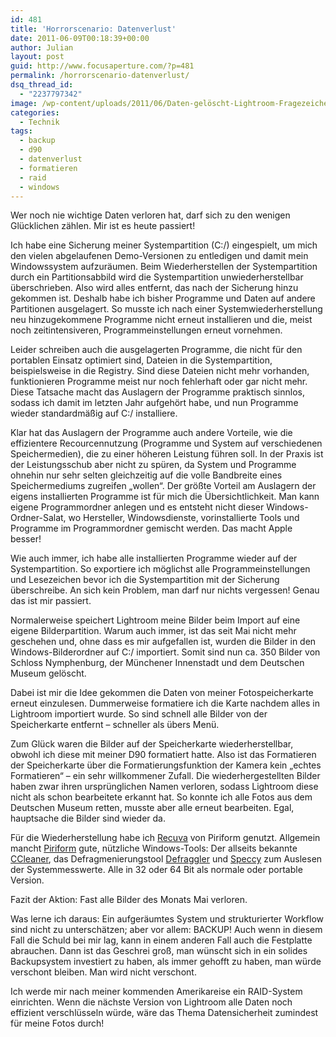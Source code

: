 ```yaml
---
id: 481
title: 'Horrorscenario: Datenverlust'
date: 2011-06-09T00:18:39+00:00
author: Julian
layout: post
guid: http://www.focusaperture.com/?p=481
permalink: /horrorscenario-datenverlust/
dsq_thread_id:
  - "2237797342"
image: /wp-content/uploads/2011/06/Daten-gelöscht-Lightroom-Fragezeichen.jpg
categories:
  - Technik
tags:
  - backup
  - d90
  - datenverlust
  - formatieren
  - raid
  - windows
---
```

Wer noch nie wichtige Daten verloren hat, darf sich zu den wenigen Glücklichen zählen. Mir ist es heute passiert!

Ich habe eine Sicherung meiner Systempartition (C:/) eingespielt, um mich den vielen abgelaufenen Demo-Versionen zu entledigen und damit mein Windowssystem aufzuräumen. Beim Wiederherstellen der Systempartition durch ein Partitionsabbild wird die Systempartition unwiederherstellbar überschrieben. Also wird alles entfernt, das nach der Sicherung hinzu gekommen ist. Deshalb habe ich bisher Programme und Daten auf andere Partitionen ausgelagert. So musste ich nach einer Systemwiederherstellung neu hinzugekommene Programme nicht erneut installieren und die, meist noch zeitintensiveren, Programmeinstellungen erneut vornehmen. 

Leider schreiben auch die ausgelagerten Programme, die nicht für den portablen Einsatz optimiert sind, Dateien in die Systempartition, beispielsweise in die Registry. Sind diese Dateien nicht mehr vorhanden, funktionieren Programme meist nur noch fehlerhaft oder gar nicht mehr. Diese Tatsache macht das Auslagern der Programme praktisch sinnlos, sodass ich damit im letzten Jahr aufgehört habe, und nun Programme wieder standardmäßig auf C:/ installiere.

Klar hat das Auslagern der Programme auch andere Vorteile, wie die effizientere Recourcennutzung (Programme und System auf verschiedenen Speichermedien), die zu einer höheren Leistung führen soll. In der Praxis ist der Leistungsschub aber nicht zu spüren, da System und Programme ohnehin nur sehr selten gleichzeitig auf die volle Bandbreite eines Speichermediums zugreifen &#8222;wollen&#8220;. Der größte Vorteil am Auslagern der eigens installierten Programme ist für mich die Übersichtlichkeit. Man kann eigene Programmordner anlegen und es entsteht nicht dieser Windows-Ordner-Salat, wo Hersteller, Windowsdienste, vorinstallierte Tools und Programme im Programmordner gemischt werden. Das macht Apple besser!

Wie auch immer, ich habe alle installierten Programme wieder auf der Systempartition. So exportiere ich möglichst alle Programmeinstellungen und Lesezeichen bevor ich die Systempartition mit der Sicherung überschreibe. An sich kein Problem, man darf nur nichts vergessen! Genau das ist mir passiert.

Normalerweise speichert Lightroom meine Bilder beim Import auf eine eigene Bilderpartition. Warum auch immer, ist das seit Mai nicht mehr geschehen und, ohne dass es mir aufgefallen ist, wurden die Bilder in den Windows-Bilderordner auf C:/ importiert. Somit sind nun ca. 350 Bilder von Schloss Nymphenburg, der Münchener Innenstadt und dem Deutschen Museum gelöscht.

Dabei ist mir die Idee gekommen die Daten von meiner Fotospeicherkarte erneut einzulesen. Dummerweise formatiere ich die Karte nachdem alles in Lightroom importiert wurde. So sind schnell alle Bilder von der Speicherkarte entfernt &#8211; schneller als übers Menü.

Zum Glück waren die Bilder auf der Speicherkarte wiederherstellbar, obwohl ich diese mit meiner D90 formatiert hatte. Also ist das Formatieren der Speicherkarte über die Formatierungsfunktion der Kamera kein &#8222;echtes Formatieren&#8220; &#8211; ein sehr willkommener Zufall. Die wiederhergestellten Bilder haben zwar ihren ursprünglichen Namen verloren, sodass Lightroom diese nicht als schon bearbeitete erkannt hat. So konnte ich alle Fotos aus dem Deutschen Museum retten, musste aber alle erneut bearbeiten. Egal, hauptsache die Bilder sind wieder da.

Für die Wiederherstellung habe ich <a href="http://www.piriform.com/recuva/builds" target="_blank">Recuva</a> von Piriform genutzt. Allgemein mancht <a href="http://www.piriform.com/" target="_blank">Piriform</a> gute, nützliche Windows-Tools: Der allseits bekannte <a href="http://www.piriform.com/ccleaner/builds" target="_blank">CCleaner</a>, das Defragmenierungstool <a href="http://www.piriform.com/defraggler/builds" target="_blank">Defraggler</a> und <a href="http://www.piriform.com/speccy/builds" target="_blank">Speccy</a> zum Auslesen der Systemmesswerte. Alle in 32 oder 64 Bit als normale oder portable Version.

Fazit der Aktion: Fast alle Bilder des Monats Mai verloren.
  
Was lerne ich daraus: Ein aufgeräumtes System und strukturierter Workflow sind nicht zu unterschätzen; aber vor allem: BACKUP! Auch wenn in diesem Fall die Schuld bei mir lag, kann in einem anderen Fall auch die Festplatte abrauchen. Dann ist das Geschrei groß, man wünscht sich in ein solides Backupsystem investiert zu haben, als immer gehofft zu haben, man würde verschont bleiben. Man wird nicht verschont.

Ich werde mir nach meiner kommenden Amerikareise ein RAID-System einrichten. Wenn die nächste Version von Lightroom alle Daten noch effizient verschlüsseln würde, wäre das Thema Datensicherheit zumindest für meine Fotos durch!